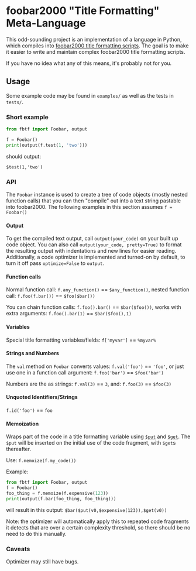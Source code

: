 # foobar2000 "Title Formatting" Meta-Language

This odd-sounding project is an implementation of a language in Python, which compiles into
[foobar2000 title formatting scripts](http://wiki.hydrogenaud.io/index.php?title=Foobar2000:Title_Formatting_Reference).
The goal is to make it easier to write and maintain complex foobar2000 title formatting scripts.

If you have no idea what any of this means, it's probably not for you.


## Usage

Some example code may be found in `examples/` as well as the tests in `tests/`.

### Short example
```python
from fbtf import Foobar, output

f = Foobar()
print(output(f.test(1, 'two')))
```

should output:
```
$test(1,'two')
```

### API

The `Foobar` instance is used to create a tree of code objects (mostly nested function calls) that you can then "compile"
out into a text string pastable into foobar2000. The following examples in this section assumes `f = Foobar()`

#### Output

To get the compiled text output, call `output(your_code)` on your built up code object. You can also call
 `output(your_code, pretty=True)` to format the resulting output with indentations and new lines for easier reading.
 Additionally, a code optimizer is implemented and turned-on by default, to turn it off pass `optimize=False` to `output`.

#### Function calls

Normal function call: `f.any_function()` == `$any_function()`, nested function call: `f.foo(f.bar())` == `$foo($bar())`

You can chain function calls: `f.foo().bar()` == `$bar($foo())`,
works with extra arguments: `f.foo().bar(1)` == `$bar($foo(),1)`

#### Variables

Special title formatting variables/fields: `f['myvar']` == `%myvar%`

#### Strings and Numbers

The `val` method on `Foobar` converts values: `f.val('foo')` == `'foo'`,
or just use one in a function call argument: `f.foo('bar')` == `$foo('bar')`

Numbers are the as strings: `f.val(3)` == `3`, and: `f.foo(3)` == `$foo(3)`

#### Unquoted Identifiers/Strings

`f.id('foo')` == `foo`

#### Memoization

Wraps part of the code in a title formatting variable using
[`$put`](http://wiki.hydrogenaud.io/index.php?title=Foobar2000:Title_Formatting_Reference#.24put.28name.2Cvalue.29)
and
[`$get`](http://wiki.hydrogenaud.io/index.php?title=Foobar2000:Title_Formatting_Reference#.24get.28name.29). The `$put`
will be inserted on the initial use of the code fragment, with `$get`s thereafter.

Use: `f.memoize(f.my_code())`

Example:
```python
from fbtf import Foobar, output
f = Foobar()
foo_thing = f.memoize(f.expensive(123))
print(output(f.bar(foo_thing, foo_thing)))
```
will result in this output:
`$bar($put(v0,$expensive(123)),$get(v0))`

Note: the optimizer will automatically
apply this to repeated code fragments it detects that are over a certain complexity threshold, so there should be no
need to do this manually.

### Caveats

Optimizer may still have bugs.